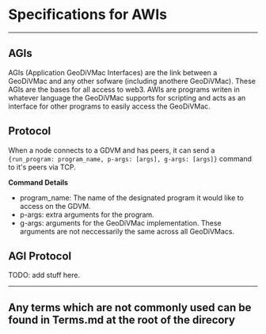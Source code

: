 # Specifications for AWIs

---

## AGIs
AGIs (Application GeoDiVMac Interfaces) are the link between a GeoDiVMac and any other sofware (including anothere GeoDiVMac). These AGIs are the bases for all access to web3. AWIs are programs writen in whatever language the GeoDiVMac supports for scripting and acts as an interface for other programs to easily access the GeoDiVMac. 

## Protocol

When a node connects to a GDVM and has peers, it can send a `{run_program: program_name, p-args: [args], g-args: [args]}` command to it's peers via TCP. 

**Command Details**
- program_name: The name of the designated program it would like to access on the GDVM.
- p-args: extra arguments for the program.
- g-args: arguments for the GeoDiVMac implementation. These arguments are not neccessarily the same across all GeoDiVMacs.

## AGI Protocol

TODO: add stuff here.

---
## Any terms which are not commonly used can be found in Terms.md at the root of the direcory
